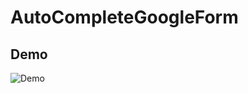 # AutoCompleteGoogleForm

## Demo

![Demo](https://github.com/zen8841/AutoCompleteGoogleForm/blob/main/Demo/Demo.gif)







